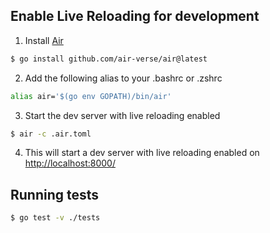 ## Enable Live Reloading for development

1. Install [Air](https://github.com/air-verse/air)

```bash
$ go install github.com/air-verse/air@latest
```

2. Add the following alias to your .bashrc or .zshrc

```bash
alias air='$(go env GOPATH)/bin/air'
```

3. Start the dev server with live reloading enabled

```bash
$ air -c .air.toml
```

4. This will start a dev server with live reloading enabled on [http://localhost:8000/](http://localhost:8000/)

## Running tests

```bash
$ go test -v ./tests
```

